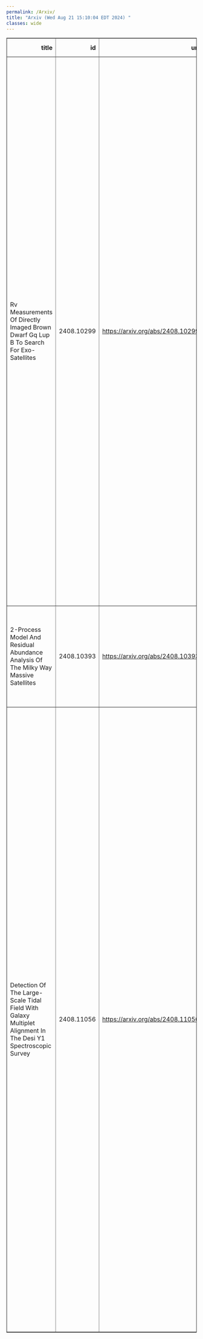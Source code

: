 ```yaml
---
permalink: /Arxiv/
title: "Arxiv (Wed Aug 21 15:10:04 EDT 2024) "
classes: wide
---
```

<table border="1" class="dataframe">
  <thead>
    <tr style="text-align: right;">
      <th>title</th>
      <th>id</th>
      <th>url</th>
      <th>authors</th>
      <th>Local Authors</th>
    </tr>
  </thead>
  <tbody>
    <tr>
      <td>Rv Measurements Of Directly Imaged Brown Dwarf Gq Lup B To Search For   Exo-Satellites</td>
      <td>2408.10299</td>
      <td><a href="https://arxiv.org/abs/2408.10299" target="_blank">https://arxiv.org/abs/2408.10299</a></td>
      <td>Katelyn Horstman, Jean-Baptiste Ruffio, Konstantin Batygin, Dimitri Mawet, Ashley Baker, Chih-Chun Hsu, Jason J. Wang, Ji Wang, Sarah Blunt, Jerry W. Xuan, Yinzi Xin, Joshua Liberman, Shubh Agrawal, Quinn M. Konopacky, Geoffrey A. Blake, Clarissa R. Do O, Randall Bartos, Charlotte Z. Bond, Benjamin Calvin, Sylvain Cetre, Jacques-Robert Delorme, Greg Doppmann, Daniel Echeverri, Luke Finnerty, Michael P. Fitzgerald, Nemanja Jovanovic, Ronald Lopez, Emily C. Martin, Evan Morris, Jacklyn Pezzato, Garreth Ruane, Ben Sappey, Tobias Schofield, Andrew Skemer, Taylor Venenciano, J. Kent Wallace, Nicole L. Wallack, Peter Wizinowich</td>
      <td>Ji Wang</td>
    </tr>
    <tr>
      <td>2-Process Model And Residual Abundance Analysis Of The Milky Way Massive   Satellites</td>
      <td>2408.10393</td>
      <td><a href="https://arxiv.org/abs/2408.10393" target="_blank">https://arxiv.org/abs/2408.10393</a></td>
      <td>Sten Hasselquist, Christian R. Hayes, Emily J. Griffith, David Weinberg, Tawny Sit, Rachael L. Beaton, Danny Horta</td>
      <td>David Weinberg, Tawny Sit</td>
    </tr>
    <tr>
      <td>Detection Of The Large-Scale Tidal Field With Galaxy Multiplet Alignment   In The Desi Y1 Spectroscopic Survey</td>
      <td>2408.11056</td>
      <td><a href="https://arxiv.org/abs/2408.11056" target="_blank">https://arxiv.org/abs/2408.11056</a></td>
      <td>Claire Lamman, Daniel Eisenstein, Jaime E. Forero-Romero, Jessica Nicole Aguilar, Steven Ahlen, Stephen Bailey, Davide Bianchi, David Brooks, Todd Claybaugh, Axel De La Macorra, Peter Doel, Simone Ferraro, Andreu Font-Ribera, Enrique Gaztañaga, Satya Gontcho A Gontcho, Gaston Gutierrez, Klaus Honscheid, Cullan Howlett, Anthony Kremin, Andrew Lambert, Martin Landriau, Laurent Le Guillou, Michael E. Levi, Aaron Meisner, Ramon Miquel, John Moustakas, Jeffrey A. Newman, Gustavo Niz, Francisco Prada, Ignasi Pérez-Ràfols, Ashley J. Ross, Graziano Rossi, Eusebio Sanchez, Michael Schubnell, David Sprayberry, Gregory Tarlé, Mariana Vargas-Magaña, Benjamin Alan Weaver, Hu Zou</td>
      <td>Ashley Ross, Klaus Honscheid</td>
    </tr>
  </tbody>
</table>